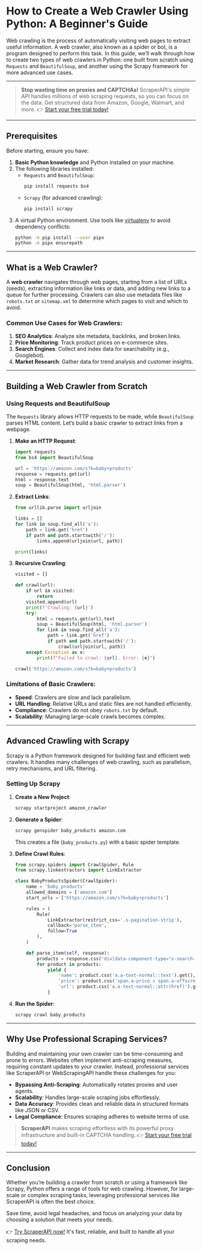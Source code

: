
# How to Create a Web Crawler Using Python: A Beginner's Guide

Web crawling is the process of automatically visiting web pages to extract useful information. A web crawler, also known as a spider or bot, is a program designed to perform this task. In this guide, we’ll walk through how to create two types of web crawlers in Python: one built from scratch using `Requests` and `BeautifulSoup`, and another using the Scrapy framework for more advanced use cases.

---

> **Stop wasting time on proxies and CAPTCHAs!** ScraperAPI's simple API handles millions of web scraping requests, so you can focus on the data. Get structured data from Amazon, Google, Walmart, and more. 👉 [Start your free trial today!](https://bit.ly/Scraperapi)

---

## Prerequisites

Before starting, ensure you have:

1. **Basic Python knowledge** and Python installed on your machine.
2. The following libraries installed:
   - `Requests` and `BeautifulSoup`:
     ```bash
     pip install requests bs4
     ```
   - `Scrapy` (for advanced crawling):
     ```bash
     pip install scrapy
     ```
3. A virtual Python environment. Use tools like [virtualenv](https://virtualenv.pypa.io/en/latest/installation.html) to avoid dependency conflicts:
   ```bash
   python -m pip install --user pipx
   python -m pipx ensurepath
   ```

---

## What is a Web Crawler?

A **web crawler** navigates through web pages, starting from a list of URLs (seeds), extracting information like links or data, and adding new links to a queue for further processing. Crawlers can also use metadata files like `robots.txt` or `sitemap.xml` to determine which pages to visit and which to avoid.

### Common Use Cases for Web Crawlers:

1. **SEO Analytics**: Analyze site metadata, backlinks, and broken links.
2. **Price Monitoring**: Track product prices on e-commerce sites.
3. **Search Engines**: Collect and index data for searchability (e.g., Googlebot).
4. **Market Research**: Gather data for trend analysis and customer insights.

---

## Building a Web Crawler from Scratch

### Using Requests and BeautifulSoup

The `Requests` library allows HTTP requests to be made, while `BeautifulSoup` parses HTML content. Let’s build a basic crawler to extract links from a webpage.

1. **Make an HTTP Request**:
   ```python
   import requests
   from bs4 import BeautifulSoup

   url = 'https://amazon.com/s?k=baby+products'
   response = requests.get(url)
   html = response.text
   soup = BeautifulSoup(html, 'html.parser')
   ```

2. **Extract Links**:
   ```python
   from urllib.parse import urljoin

   links = []
   for link in soup.find_all('a'):
       path = link.get('href')
       if path and path.startswith('/'):
           links.append(urljoin(url, path))

   print(links)
   ```

3. **Recursive Crawling**:
   ```python
   visited = []

   def crawl(url):
       if url in visited:
           return
       visited.append(url)
       print(f'Crawling: {url}')
       try:
           html = requests.get(url).text
           soup = BeautifulSoup(html, 'html.parser')
           for link in soup.find_all('a'):
               path = link.get('href')
               if path and path.startswith('/'):
                   crawl(urljoin(url, path))
       except Exception as e:
           print(f"Failed to crawl: {url}. Error: {e}")

   crawl('https://amazon.com/s?k=baby+products')
   ```

### Limitations of Basic Crawlers:

- **Speed**: Crawlers are slow and lack parallelism.
- **URL Handling**: Relative URLs and static files are not handled efficiently.
- **Compliance**: Crawlers do not obey `robots.txt` by default.
- **Scalability**: Managing large-scale crawls becomes complex.

---

## Advanced Crawling with Scrapy

Scrapy is a Python framework designed for building fast and efficient web crawlers. It handles many challenges of web crawling, such as parallelism, retry mechanisms, and URL filtering.

### Setting Up Scrapy

1. **Create a New Project**:
   ```bash
   scrapy startproject amazon_crawler
   ```

2. **Generate a Spider**:
   ```bash
   scrapy genspider baby_products amazon.com
   ```
   This creates a file (`baby_products.py`) with a basic spider template.

3. **Define Crawl Rules**:
   ```python
   from scrapy.spiders import CrawlSpider, Rule
   from scrapy.linkextractors import LinkExtractor

   class BabyProductsSpider(CrawlSpider):
       name = 'baby_products'
       allowed_domains = ['amazon.com']
       start_urls = ['https://amazon.com/s?k=baby+products']

       rules = (
           Rule(
               LinkExtractor(restrict_css='.s-pagination-strip'),
               callback='parse_item',
               follow=True
           ),
       )

       def parse_item(self, response):
           products = response.css('div[data-component-type="s-search-result"]')
           for product in products:
               yield {
                   'name': product.css('a.a-text-normal::text').get(),
                   'price': product.css('span.a-price > span.a-offscreen::text').get(),
                   'url': product.css('a.a-text-normal::attr(href)').get(),
               }
   ```

4. **Run the Spider**:
   ```bash
   scrapy crawl baby_products
   ```

---

## Why Use Professional Scraping Services?

Building and maintaining your own crawler can be time-consuming and prone to errors. Websites often implement anti-scraping measures, requiring constant updates to your crawler. Instead, professional services like ScraperAPI or WebScrapingAPI handle these challenges for you:

- **Bypassing Anti-Scraping**: Automatically rotates proxies and user agents.
- **Scalability**: Handles large-scale scraping jobs effortlessly.
- **Data Accuracy**: Provides clean and reliable data in structured formats like JSON or CSV.
- **Legal Compliance**: Ensures scraping adheres to website terms of use.

> **ScraperAPI** makes scraping effortless with its powerful proxy infrastructure and built-in CAPTCHA handling. 👉 [Start your free trial today!](https://bit.ly/Scraperapi)

---

## Conclusion

Whether you’re building a crawler from scratch or using a framework like Scrapy, Python offers a range of tools for web crawling. However, for large-scale or complex scraping tasks, leveraging professional services like ScraperAPI is often the best choice.

Save time, avoid legal headaches, and focus on analyzing your data by choosing a solution that meets your needs.

👉 [Try ScraperAPI now!](https://bit.ly/Scraperapi) It's fast, reliable, and built to handle all your scraping needs.

